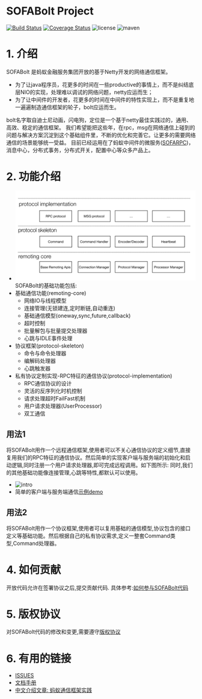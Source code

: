 # SOFABolt Project

[![Build Status](https://travis-ci.org/alipay/sofa-bolt.svg?branch=master)](https://travis-ci.org/alipay/sofa-bolt)
[![Coverage Status](https://coveralls.io/repos/github/alipay/sofa-bolt/badge.svg?branch=master)](https://coveralls.io/github/alipay/sofa-bolt)
![license](https://img.shields.io/badge/license-Apache--2.0-green.svg)
![maven](https://img.shields.io/badge/maven-v0.1.0-blue.svg)

# 1. 介绍
SOFABolt 是蚂蚁金融服务集团开放的基于Netty开发的网络通信框架。
* 为了让java程序员，花更多的时间在一些productive的事情上，而不是纠结底层NIO的实现，处理难以调试的网络问题，netty应运而生；
* 为了让中间件的开发者，花更多的时间在中间件的特性实现上，而不是重复地一遍遍制造通信框架的轮子，bolt应运而生。

bolt名字取自迪士尼动画，闪电狗，定位是一个基于netty最佳实践过的，通用、高效、稳定的通信框架。
我们希望能把这些年，在rpc，msg在网络通信上碰到的问题与解决方案沉淀到这个基础组件里，不断的优化和完善它。让更多的需要网络通信的场景能够统一受益。
目前已经运用在了蚂蚁中间件的微服务([SOFARPC](https://github.com/alipay/sofa-rpc))，消息中心，分布式事务，分布式开关，配置中心等众多产品上。

# 2. 功能介绍
* ![intro](./.middleware-common/intro.png)
SOFABolt的基础功能包括:
* 基础通信功能(remoting-core)
    * 网络IO与线程模型
    * 连接管理(无锁建连,定时断链,自动重连)
    * 基础通信模型(oneway,sync,future,callback)
    * 超时控制
    * 批量解包与批量提交处理器
    * 心跳与IDLE事件处理
* 协议框架(protocol-skeleton)
    * 命令与命令处理器
    * 编解码处理器
    * 心跳触发器
* 私有协议定制实现-RPC特征的通信协议(protocol-implementation)
    * RPC通信协议的设计
    * 灵活的反序列化时机控制
    * 请求处理超时FailFast机制
    * 用户请求处理器(UserProcessor)
    * 双工通信
    
## 用法1
将SOFABolt用作一个远程通信框架,使用者可以不关心通信协议的定义细节,直接复用我们的RPC特征的通信协议。然后简单的实现客户端与服务端的初始化和启动逻辑,同时注册一个用户请求处理器,即可完成远程调用。如下图所示:
同时,我们的其他基础功能像连接管理,心跳等特性,都默认可以使用。
* ![intro](./.åmiddleware-common/invoke_type.png)
* 简单的客户端与服务端通信[示例demo](https://github.com/alipay/sofa-bolt/tree/master/src/test/java/com/alipay/remoting/demo)

## 用法2
将SOFABolt用作一个协议框架,使用者可以复用基础的通信模型,协议包含的接口定义等基础功能。然后根据自己的私有协议需求,定义一整套Command类型,Command处理器。

# 4. 如何贡献
开放代码允许在签署协议之后,提交贡献代码.
具体参考:[如何参与SOFABolt代码](./CONTRIBUTING.md)

# 5. 版权协议
对SOFABolt代码的修改和变更,需要遵守[版权协议](./LICENSE)

# 6. 有用的链接
* [ISSUES](https://github.com/alipay/sofa-bolt/issues)
* [文档手册](https://github.com/alipay/sofa-bolt/wiki/SOFA-Bolt-Handbook)
* [中文介绍文章: 蚂蚁通信框架实践](http://mp.weixin.qq.com/s/JRsbK1Un2av9GKmJ8DK7IQ)